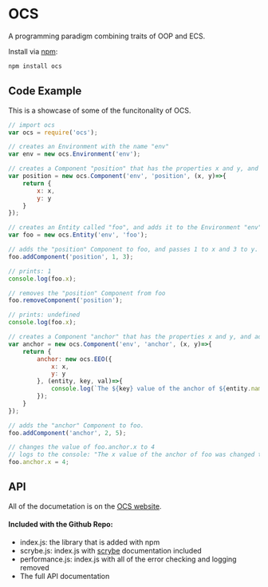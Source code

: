 # OCS

A programming paradigm combining traits of OOP and ECS.

Install via [npm](https://www.npmjs.com):

```bash
npm install ocs
```

## Code Example

This is a showcase of some of the funcitonality of OCS.

```js
// import ocs
var ocs = require('ocs');

// creates an Environment with the name "env"
var env = new ocs.Environment('env');

// creates a Component "position" that has the properties x and y, and adds it to the Environment "env"
var position = new ocs.Component('env', 'position', (x, y)=>{
	return {
		x: x,
		y: y
	}
});

// creates an Entity called "foo", and adds it to the Environment "env"
var foo = new ocs.Entity('env', 'foo');

// adds the "position" Component to foo, and passes 1 to x and 3 to y.
foo.addComponent('position', 1, 3);

// prints: 1
console.log(foo.x);

// removes the "position" Component from foo
foo.removeComponent('position');

// prints: undefined
console.log(foo.x);

// creates a Component "anchor" that has the properties x and y, and adds it to the Environment "env"
var anchor = new ocs.Component('env', 'anchor', (x, y)=>{
	return {
		anchor: new ocs.EEO({
			x: x,
			y: y
		}, (entity, key, val)=>{
			console.log(`The ${key} value of the anchor of ${entity.name} was changed to ${val}`);
		});
	}
});

// adds the "anchor" Component to foo.
foo.addComponent('anchor', 2, 5);

// changes the value of foo.anchor.x to 4
// logs to the console: "The x value of the anchor of foo was changed to 4"
foo.anchor.x = 4;
```

## API

All of the documetation is on the [OCS website](https://12thanjo.github.io/ocs/documentation/ocs.html).

#### Included with the Github Repo:
- index.js: the library that is added with npm
- scrybe.js: index.js with [scrybe](https://www.npmjs.com/package/scrybe) documentation included
- performance.js: index.js with all of the error checking and logging removed
- The full API documentation